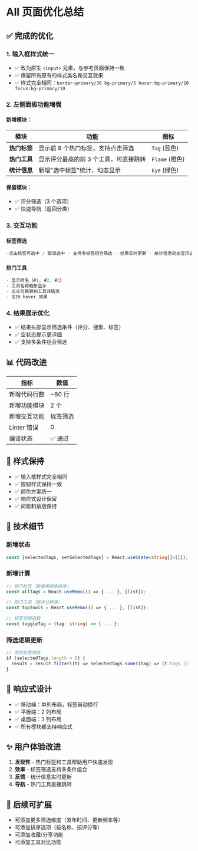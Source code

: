 # All 页面优化总结

## ✅ 完成的优化

### 1. **输入框样式统一**

- ✅ 改为原生 `<input>` 元素，与参考页面保持一致
- ✅ 保留所有原有的样式类名和交互效果
- ✅ 样式完全相同：`border-primary/30 bg-primary/5 hover:bg-primary/10 focus:bg-primary/10`

### 2. **左侧面板功能增强**

#### 新增模块：

| 模块         | 功能                                  | 图标           |
| ------------ | ------------------------------------- | -------------- |
| **热门标签** | 显示前 8 个热门标签，支持点击筛选     | `Tag` (蓝色)   |
| **热门工具** | 显示评分最高的前 3 个工具，可直接跳转 | `Flame` (橙色) |
| **统计信息** | 新增"选中标签"统计，动态显示          | `Eye` (绿色)   |

#### 保留模块：

- ✅ 评分筛选（3 个选项）
- ✅ 快速导航（返回分类）

### 3. **交互功能**

#### 标签筛选

```typescript
-点击标签可选中 / 取消选中 - 支持多标签组合筛选 - 结果实时更新 - 统计信息动态显示选中标签数;
```

#### 热门工具

```typescript
- 显示排名（#1, #2, #3）
- 工具名称截断显示
- 点击可跳转到工具详情页
- 支持 hover 效果
```

### 4. **结果展示优化**

- ✅ 结果头部显示筛选条件（评分、搜索、标签）
- ✅ 空状态提示更详细
- ✅ 支持多条件组合筛选

## 📊 代码改进

| 指标         | 数值     |
| ------------ | -------- |
| 新增代码行数 | ~80 行   |
| 新增功能模块 | 2 个     |
| 新增交互功能 | 标签筛选 |
| Linter 错误  | 0        |
| 编译状态     | ✅ 通过  |

## 🎨 样式保持

- ✅ 输入框样式完全相同
- ✅ 按钮样式保持一致
- ✅ 颜色方案统一
- ✅ 响应式设计保留
- ✅ 间距和排版保持

## 🔧 技术细节

### 新增状态

```typescript
const [selectedTags, setSelectedTags] = React.useState<string[]>([]);
```

### 新增计算

```typescript
// 热门标签（按使用频率排序）
const allTags = React.useMemo(() => { ... }, [list]);

// 热门工具（按评分排序）
const topTools = React.useMemo(() => { ... }, [list]);

// 标签切换函数
const toggleTag = (tag: string) => { ... };
```

### 筛选逻辑更新

```typescript
// 支持标签筛选
if (selectedTags.length > 0) {
  result = result.filter((t) => selectedTags.some((tag) => (t.tags || []).includes(tag)));
}
```

## 📱 响应式设计

- ✅ 移动端：单列布局，标签自动换行
- ✅ 平板端：2 列布局
- ✅ 桌面端：3 列布局
- ✅ 所有模块都支持响应式

## ✨ 用户体验改进

1. **发现性** - 热门标签和工具帮助用户快速发现
2. **效率** - 标签筛选支持多条件组合
3. **反馈** - 统计信息实时更新
4. **导航** - 热门工具直接跳转

## 🚀 后续可扩展

- 可添加更多筛选维度（发布时间、更新频率等）
- 可添加排序选项（按名称、按评分等）
- 可添加收藏/分享功能
- 可添加工具对比功能
